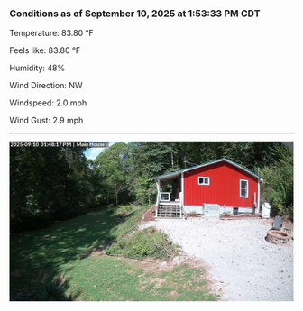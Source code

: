 ### Conditions as of September 10, 2025 at 1:53:33 PM CDT 

Temperature: 83.80 &deg;F

Feels like: 83.80 &deg;F

Humidity: 48%

Wind Direction: NW

Windspeed: 2.0 mph

Wind Gust: 2.9 mph

---

<img src="./images/latest.jpeg"/>

